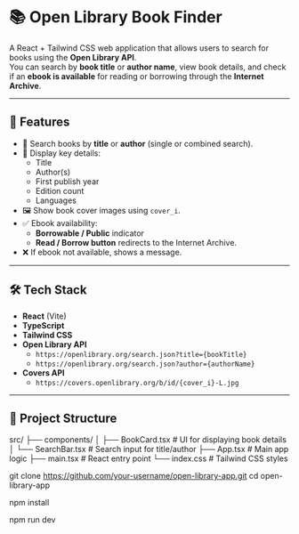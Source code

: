 # 📚 Open Library Book Finder

A React + Tailwind CSS web application that allows users to search for books using the **Open Library API**.  
You can search by **book title** or **author name**, view book details, and check if an **ebook is available** for reading or borrowing through the **Internet Archive**.

---

## 🚀 Features
- 🔎 Search books by **title** or **author** (single or combined search).
- 📖 Display key details:
  - Title
  - Author(s)
  - First publish year
  - Edition count
  - Languages
- 🖼️ Show book cover images using `cover_i`.
- ✅ Ebook availability:
  - **Borrowable / Public** indicator
  - **Read / Borrow button** redirects to the Internet Archive.
- ❌ If ebook not available, shows a message.

---

## 🛠️ Tech Stack
- **React** (Vite)
- **TypeScript**
- **Tailwind CSS**
- **Open Library API**  
  - `https://openlibrary.org/search.json?title={bookTitle}`
  - `https://openlibrary.org/search.json?author={authorName}`
- **Covers API**  
  - `https://covers.openlibrary.org/b/id/{cover_i}-L.jpg`

---

## 📂 Project Structure
src/
├── components/
│ ├── BookCard.tsx # UI for displaying book details
│ └── SearchBar.tsx # Search input for title/author
├── App.tsx # Main app logic
├── main.tsx # React entry point
└── index.css # Tailwind CSS styles


git clone https://github.com/your-username/open-library-app.git
cd open-library-app

npm install

npm run dev

